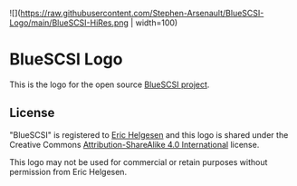 ![](https://raw.githubusercontent.com/Stephen-Arsenault/BlueSCSI-Logo/main/BlueSCSI-HiRes.png | width=100)

# BlueSCSI Logo
This is the logo for the open source [BlueSCSI project](https://github.com/erichelgeson/BlueSCSI). 



## License
"BlueSCSI" is registered to [Eric Helgesen](https://github.com/erichelgeson) and this logo is shared under the Creative Commons [Attribution-ShareAlike 4.0 International](https://creativecommons.org/licenses/by-sa/4.0/) license.

This logo may not be used for commercial or retain purposes without permission from Eric Helgesen.
